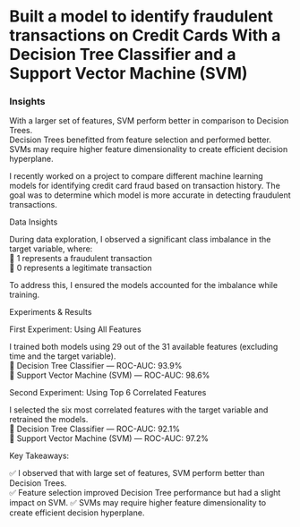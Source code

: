 # Built a model to identify fraudulent transactions on Credit Cards With a Decision Tree Classifier and a Support Vector Machine (SVM)

### Insights
With a larger set of features, SVM perform better in comparison to Decision Trees.  
Decision Trees benefitted from feature selection and performed better.  
SVMs may require higher feature dimensionality to create efficient decision hyperplane.


I recently worked on a project to compare different machine learning models for identifying credit card fraud based on transaction history. The goal was to determine which model is more accurate in detecting fraudulent transactions.

Data Insights 

During data exploration, I observed a significant class imbalance in the target variable, where:  
🔹 1 represents a fraudulent transaction   
🔹 0 represents a legitimate transaction  
  
To address this, I ensured the models accounted for the imbalance while training.  

Experiments & Results  

First Experiment: Using All Features  

I trained both models using 29 out of the 31 available features (excluding time and the target variable).   
🔹 Decision Tree Classifier — ROC-AUC: 93.9%   
🔹 Support Vector Machine (SVM) — ROC-AUC: 98.6%  

Second Experiment: Using Top 6 Correlated Features  

I selected the six most correlated features with the target variable and retrained the models.  
🔹 Decision Tree Classifier — ROC-AUC: 92.1%   
🔹 Support Vector Machine (SVM) — ROC-AUC: 97.2%  

Key Takeaways:

✅ I observed that with large set of features, SVM perform better than Decision Trees.  
✅ Feature selection improved Decision Tree performance but had a slight impact on SVM. 
✅ SVMs may require higher feature dimensionality to create efficient decision hyperplane.
